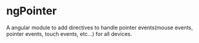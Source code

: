 # ngPointer
A angular module to add directives to handle pointer events(mouse events, pointer events, touch events, etc...) for all devices.
